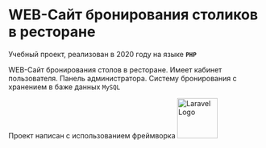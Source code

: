 # WEB-Сайт бронирования столиков в ресторане

Учебный проект, реализован в 2020 году на языке **`PHP`**

WEB-Сайт бронирования столов в ресторане. Имеет кабинет пользователя. Панель администратора. Систему бронирования с хранением в баже данных `MySQL`

Проект написан с использованием фреймворка <img src="https://raw.githubusercontent.com/laravel/art/master/logo-lockup/5%20SVG/2%20CMYK/1%20Full%20Color/laravel-logolockup-cmyk-red.svg" width="80" alt="Laravel Logo">


